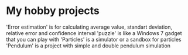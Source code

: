 # My hobby projects

'Error estimation' is for calculating average value, standart deviation, relative error and confidence interval
'puzzle' is like a Windows 7 gadget that you can play with
'Particles' is a simulator or a sandbox for particles
'Pendulum' is a project with simple and double pendulum simulation
